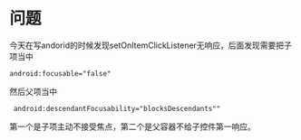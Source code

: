 # 问题
今天在写andorid的时候发现setOnItemClickListener无响应，后面发现需要把子项当中   

`android:focusable="false"`

然后父项当中

` android:descendantFocusability="blocksDescendants""`


第一个是子项主动不接受焦点，第二个是父容器不给子控件第一响应。
